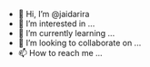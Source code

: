 - 👋 Hi, I’m @jaidarira
- 👀 I’m interested in ...
- 🌱 I’m currently learning ...
- 💞️ I’m looking to collaborate on ...
- 📫 How to reach me ...

<!---
jaidarira/jaidarira is a ✨ special ✨ repository because its `README.md` (this file) appears on your GitHub profile.
You can click the Preview link to take a look at your changes.
--->
